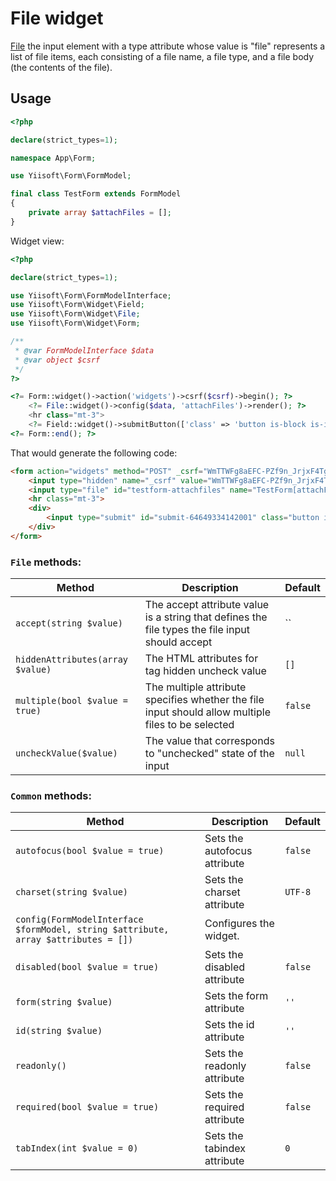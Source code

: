 # File widget

[File](https://www.w3.org/TR/2012/WD-html-markup-20120329/input.file.html#input.file) the input element with a type attribute whose value is "file" represents a list of file items, each consisting of a file name, a file type, and a file body (the contents of the file).

## Usage

```php
<?php

declare(strict_types=1);

namespace App\Form;

use Yiisoft\Form\FormModel;

final class TestForm extends FormModel
{
    private array $attachFiles = [];
}
```

Widget view:

```php
<?php

declare(strict_types=1);

use Yiisoft\Form\FormModelInterface;
use Yiisoft\Form\Widget\Field;
use Yiisoft\Form\Widget\File;
use Yiisoft\Form\Widget\Form;

/**
 * @var FormModelInterface $data
 * @var object $csrf
 */
?>

<?= Form::widget()->action('widgets')->csrf($csrf)->begin(); ?>
    <?= File::widget()->config($data, 'attachFiles')->render(); ?>
    <hr class="mt-3">
    <?= Field::widget()->submitButton(['class' => 'button is-block is-info is-fullwidth', 'value' => 'Save']); ?>
<?= Form::end(); ?>
```

That would generate the following code:

```html
<form action="widgets" method="POST" _csrf="WmTTWFg8aEFC-PZf9n_JrjxF4Tgy-frRERntvNNA3iAqC79ua28-FwSXpSnGGqv8TzeiU3qmlodbU4zrly2VSg==">
    <input type="hidden" name="_csrf" value="WmTTWFg8aEFC-PZf9n_JrjxF4Tgy-frRERntvNNA3iAqC79ua28-FwSXpSnGGqv8TzeiU3qmlodbU4zrly2VSg==">
    <input type="file" id="testform-attachfiles" name="TestForm[attachFiles][]">
    <hr class="mt-3">
    <div>
        <input type="submit" id="submit-64649334142001" class="button is-block is-info is-fullwidth" name="submit-64649334142001" value="Save">
    </div>
</form>
```

### `File` methods:

Method | Description | Default
-------|-------------|---------
`accept(string $value)` | The accept attribute value is a string that defines the file types the file input should accept | ``
`hiddenAttributes(array $value)` | The HTML attributes for tag hidden uncheck value | `[]`
`multiple(bool $value = true)` | The multiple attribute specifies whether the file input should allow multiple files to be selected | `false`
`uncheckValue($value)` | The value that corresponds to "unchecked" state of the input | `null`

### `Common` methods:

Method | Description | Default
-------|-------------|---------
`autofocus(bool $value = true)` | Sets the autofocus attribute | `false`
`charset(string $value)` | Sets the charset attribute | `UTF-8`
`config(FormModelInterface $formModel, string $attribute, array $attributes = [])` | Configures the widget. |
`disabled(bool $value = true)` | Sets the disabled attribute | `false`
`form(string $value)` | Sets the form attribute | `''`
`id(string $value)` | Sets the id attribute | `''`
`readonly()` | Sets the readonly attribute | `false`
`required(bool $value = true)` | Sets the required attribute | `false`
`tabIndex(int $value = 0)` | Sets the tabindex attribute | `0`
